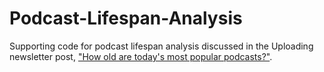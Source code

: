# Podcast-Lifespan-Analysis
Supporting code for podcast lifespan analysis discussed in the Uploading newsletter post, ["How old are today's most popular podcasts?"](https://uploading.substack.com/p/how-old-are-popular-podcasts). 
